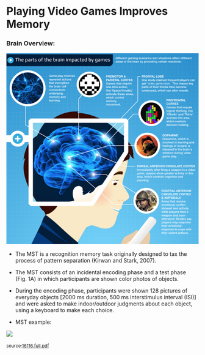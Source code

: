 # Playing Video Games Improves Memory

### Brain Overview:

![](brain_overview.png)

- The MST is a recognition memory task originally designed to tax the process of pattern separation (Kirwan and Stark, 2007). 
- The MST consists of an incidental encoding phase and a test phase (Fig. 1A) in which participants are shown color photos of objects. 
- During the encoding phase, participants were shown 128 pictures of everyday objects [2000 ms duration, 500 ms interstimulus interval (ISI)] and were asked
to make indoor/outdoor judgments about each object, using a keyboard to make each choice.

- MST example: 

![](https://www.researchgate.net/profile/Nurit_Gronau/publication/277576584/figure/fig2/AS:294332633501701@1447185776524/Figure-2-Examples-of-the-stimulus-display-in-the-different-conditions-during-the.png)

<sup>source:[16116.full.pdf](http://www.jneurosci.org/content/jneuro/35/49/16116.full.pdf)</sup>
